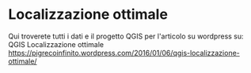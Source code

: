 # Localizzazione ottimale

Qui troverete tutti i dati e il progetto QGIS per l'articolo su wordpress su: QGIS Localizzazione ottimale
https://pigrecoinfinito.wordpress.com/2016/01/06/qgis-localizzazione-ottimale/


